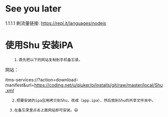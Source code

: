 # See you later

1.1.1.1 刷流量链接: https://repl.it/languages/nodejs


# 使用Shu 安装iPA

        1.首先把以下的网站复制到手机备忘录。

网站：

itms-services://?action=download-manifest&url=https://coding.net/u/qiuker/p/installs/git/raw/master/local/Shu.xml

       2.把要安装的ipa应用拷贝到Shu，改成（app.ipa），然后放到Shu的共享文件夹中。

      3.在备忘录里点击上面网站即可安装。😄
